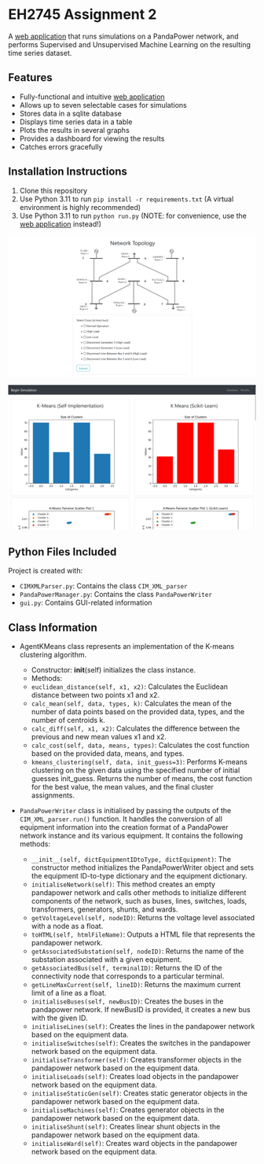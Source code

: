 # EH2745 Assignment 2

A [web application](http://butterytoucan.eu.pythonanywhere.com/) that runs simulations on a PandaPower network, and performs Supervised and Unsupervised Machine Learning on the resulting time series dataset.

## Features
* Fully-functional and intuitive [web application](http://butterytoucan.eu.pythonanywhere.com/)
* Allows up to seven selectable cases for simulations
* Stores data in a sqlite database
* Displays time series data in a table
* Plots the results in several graphs
* Provides a dashboard for viewing the results
* Catches errors gracefully

## Installation Instructions
1. Clone this repository
2. Use Python 3.11 to run `pip install -r requirements.txt` (A virtual environment is highly recommended)
3. Use Python 3.11 to run `python run.py` (NOTE: for convenience, use the [web application](http://butterytoucan.eu.pythonanywhere.com/) instead!)

![Main UI](docs/images/ui.png)

![Results Page](docs/images/results.png)

## Python Files Included
Project is created with:
* `CIMXMLParser.py`: Contains the class `CIM_XML_parser`
* `PandaPowerManager.py`: Contains the class `PandaPowerWriter`
* `gui.py`: Contains GUI-related information

## Class Information
* AgentKMeans class represents an implementation of the K-means clustering algorithm.
  - Constructor: __init__(self) initializes the class instance.
  - Methods:
  -   `euclidean_distance(self, x1, x2)`: Calculates the Euclidean distance between two points x1 and x2.
  -   `calc_mean(self, data, types, k)`: Calculates the mean of the number of data points based on the provided data, types, and the number of centroids k.
  -   `calc_diff(self, x1, x2)`: Calculates the difference between the previous and new mean values x1 and x2.
  -   `calc_cost(self, data, means, types)`: Calculates the cost function based on the provided data, means, and types.
  -   `kmeans_clustering(self, data, init_guess=3)`: Performs K-means clustering on the given data using the specified number of initial guesses init_guess. Returns the number of means, the cost function for the best value, the mean values, and the final cluster assignments.

* `PandaPowerWriter` class is initialised by passing the outputs of the `CIM_XML_parser.run()` function. It handles the conversion of all equipment information into the creation format of a PandaPower network instance and its various equipment. It contains the following methods:
  - `__init__(self, dictEquipmentIDtoType, dictEquipment)`: The constructor method initializes the PandaPowerWriter object and sets the equipment ID-to-type dictionary and the equipment dictionary.
  - `initialiseNetwork(self)`: This method creates an empty pandapower network and calls other methods to initialize different components of the network, such as buses, lines, switches, loads, transformers, generators, shunts, and wards.
  - `getVoltageLevel(self, nodeID)`: Returns the voltage level associated with a node as a float.
  - `toHTML(self, htmlFileName)`: Outputs a HTML file that represents the pandapower network.
  - `getAssociatedSubstation(self, nodeID)`: Returns the name of the substation associated with a given equipment.
  - `getAssociatedBus(self, terminalID)`: Returns the ID of the connectivity node that corresponds to a particular terminal.
  - `getLineMaxCurrent(self, lineID)`: Returns the maximum current limit of a line as a float.
  - `initialiseBuses(self, newBusID)`: Creates the buses in the pandapower network. If newBusID is provided, it creates a new bus with the given ID.
  - `initialiseLines(self)`: Creates the lines in the pandapower network based on the equipment data.
  - `initialiseSwitches(self)`: Creates the switches in the pandapower network based on the equipment data.
  - `initialiseTransformer(self)`: Creates transformer objects in the pandapower network based on the equipment data.
  - `initialiseLoads(self)`: Creates load objects in the pandapower network based on the equipment data.
  - `initialiseStaticGen(self)`: Creates static generator objects in the pandapower network based on the equipment data.
  - `initialiseMachines(self)`: Creates generator objects in the pandapower network based on the equipment data.
  - `initialiseShunt(self)`: Creates linear shunt objects in the pandapower network based on the equipment data.
  - `initialiseWard(self)`: Creates ward objects in the pandapower network based on the equipment data.




